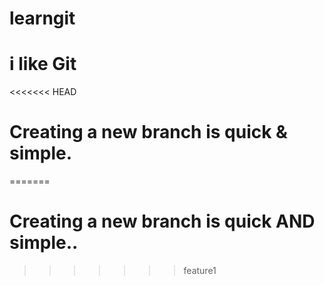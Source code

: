 # learngit
# i like Git
<<<<<<< HEAD
# Creating a new branch is quick & simple.
=======
# Creating a new branch is quick AND simple..
>>>>>>> feature1

